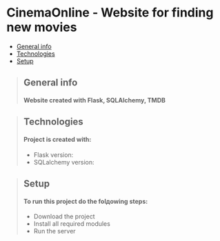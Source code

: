 # CinemaOnline - Website for finding new movies

* [General info](#general-info)
* [Technologies](#technologies)
* [Setup](#setup)
  

> ## General info
> #### Website created with Flask, SQLAlchemy, TMDB


> ## Technologies
> #### Project is created with:
> * Flask version:
> * SQLalchemy version:


> ## Setup
> #### To run this project do the folдowing steps:
> * Download the project
> * Install all required modules
> * Run the server
